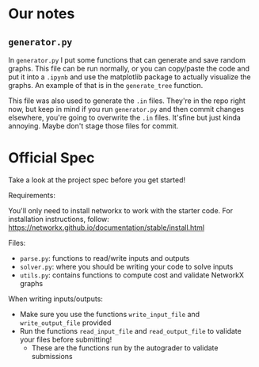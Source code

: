 # Our notes

## `generator.py`
In `generator.py` I put some functions that can generate and save random graphs. This file can be run normally, or you can copy/paste the code and put it into a `.ipynb` and use the matplotlib package to actually visualize the graphs. An example of that is in the `generate_tree` function.

This file was also used to generate the `.in` files. They're in the repo right now, but keep in mind if you run `generator.py` and then commit changes elsewhere, you're going to overwrite the `.in` files. It'sfine but just kinda annoying. Maybe don't stage those files for commit.


# Official Spec

Take a look at the project spec before you get started!

Requirements:

You'll only need to install networkx to work with the starter code. For installation instructions, follow: https://networkx.github.io/documentation/stable/install.html

Files:
- `parse.py`: functions to read/write inputs and outputs
- `solver.py`: where you should be writing your code to solve inputs
- `utils.py`: contains functions to compute cost and validate NetworkX graphs

When writing inputs/outputs:
- Make sure you use the functions `write_input_file` and `write_output_file` provided
- Run the functions `read_input_file` and `read_output_file` to validate your files before submitting!
  - These are the functions run by the autograder to validate submissions
